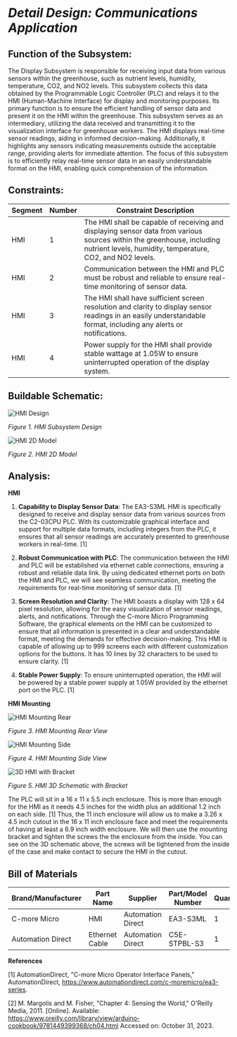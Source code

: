 # *Detail Design: Communications Application*

## **Function of the Subsystem:**

The Display Subsystem is responsible for receiving input data from various sensors within the greenhouse, such as nutrient levels, humidity, temperature, CO2, and NO2 levels. This subsystem collects this data obtained by the Programmable Logic Controller (PLC) and relays it to the HMI (Human-Machine Interface) for display and monitoring purposes. Its primary function is to ensure the efficient handling of sensor data and present it on the HMI within the greenhouse. This subsystem serves as an intermediary, utilizing the data received and transmitting it to the visualization interface for greenhouse workers. The HMI displays real-time sensor readings, aiding in informed decision-making. Additionally, it highlights any sensors indicating measurements outside the acceptable range, providing alerts for immediate attention. The focus of this subsystem is to efficiently relay real-time sensor data in an easily understandable format on the HMI, enabling quick comprehension of the information.

## **Constraints:**

|Segment|Number|Constraint Description|
|--------|-|-------------------------------------------------|
|HMI|1|The HMI shall be capable of receiving and displaying sensor data from various sources within the greenhouse, including nutrient levels, humidity, temperature, CO2, and NO2 levels.|
|HMI|2|Communication between the HMI and PLC must be robust and reliable to ensure real-time monitoring of sensor data.|
|HMI|3|The HMI shall have sufficient screen resolution and clarity to display sensor readings in an easily understandable format, including any alerts or notifications.|
|HMI|4|Power supply for the HMI shall provide stable wattage at 1.05W to ensure uninterrupted operation of the display system.|

## **Buildable Schematic:**

![HMI Design](https://github.com/RealityHertz/Greenhouse-Project/blob/main/Documentation/Images/CADHMISubsystemSchematic.jpg)

*Figure 1. HMI Subsystem Design*

![HMI 2D Model](https://github.com/RealityHertz/Greenhouse-Project/blob/main/Documentation/Images/HMI2DModel.PNG)

*Figure 2. HMI 2D Model*

## **Analysis:**

**HMI**
1. **Capability to Display Sensor Data**: The EA3-S3ML HMI is specifically designed to receive and display sensor data from various sources from the C2-03CPU PLC. With its customizable graphical interface and support for multiple data formats, including integers from the PLC, it ensures that all sensor readings are accurately presented to greenhouse workers in real-time. [1]

2. **Robust Communication with PLC**: The communication between the HMI and PLC will be established via ethernet cable connections, ensuring a robust and reliable data link. By using dedicated ethernet ports on both the HMI and PLC, we will see seamless communication, meeting the requirements for real-time monitoring of sensor data. [1]

3. **Screen Resolution and Clarity**: The HMI boasts a display with 128 x 64 pixel resolution, allowing for the easy visualization of sensor readings, alerts, and notifications. Through the C-more Micro Programming Software, the graphical elements on the HMI can be customized to ensure that all information is presented in a clear and understandable format, meeting the demands for effective decision-making. This HMI is capable of allowing up to 999 screens each with different customization options for the buttons. It has 10 lines by 32 characters to be used to ensure clarity. [1]

4. **Stable Power Supply**: To ensure uninterrupted operation, the HMI will be powered by a stable power supply at 1.05W provided by the ethernet port on the PLC. [1]

**HMI Mounting**

![HMI Mounting Rear](https://github.com/RealityHertz/Greenhouse-Project/blob/main/Documentation/Images/HMIMountingRearView.png)

*Figure 3. HMI Mounting Rear View*

![HMI Mounting Side](https://github.com/RealityHertz/Greenhouse-Project/blob/main/Documentation/Images/HMIMountingSideView.png)

*Figure 4. HMI Mounting Side View*

![3D HMI with Bracket](https://github.com/RealityHertz/Greenhouse-Project/blob/main/Documentation/Images/HMIScrewPlacement.png)

*Figure 5. HMI 3D Schematic with Bracket*

The PLC will sit in a 16 x 11 x 5.5 inch enclosure. This is more than enough for the HMI as it needs 4.5 inches for the width plus an additional 1.2 inch on each side. [1] Thus, the 11 inch enclosure will allow us to make a 3.26 x 4.5 inch cutout in the 16 x 11 inch enclosure face and meet the requirements of having at least a 6.9 inch width enclosure. We will then use the mounting bracket and tighten the screws the the enclosure from the inside. You can see on the 3D schematic above, the screws will be tightened from the inside of the case and make contact to secure the HMI in the cutout. 

## **Bill of Materials**
|Brand/Manufacturer|Part Name|Supplier|Part/Model Number|Quantity|Individual Price|Total|
|----|-----------|-----------|------------|--------|----------------|-----|
|C-more Micro|HMI|Automation Direct|EA3-S3ML|1|$280.00|$280.00|
|Automation Direct|Ethernet Cable|Automation Direct|C5E-STPBL-S3|1|$6.75|$6.75|

**References**

[1] AutomationDirect, "C-more Micro Operator Interface Panels," AutomationDirect, https://www.automationdirect.com/c-moremicro/ea3-series.


[2] M. Margolis and M. Fisher, "Chapter 4: Sensing the World," O'Reilly Media, 2011. [Online]. Available: 
<https://www.oreilly.com/library/view/arduino-cookbook/9781449399368/ch04.html> 
Accessed on: October 31, 2023.
